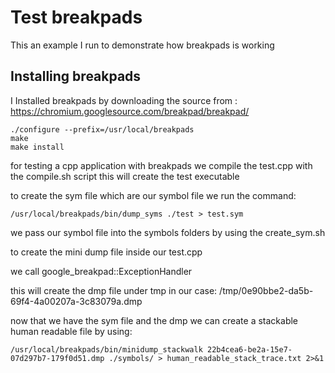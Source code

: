 # Test breakpads

This an example I run to demonstrate how breakpads is working

## Installing breakpads

I Installed breakpads by downloading the source from : https://chromium.googlesource.com/breakpad/breakpad/

```
./configure --prefix=/usr/local/breakpads
make
make install
```

for testing a cpp application with breakpads we compile the test.cpp with the compile.sh script
this will create the test executable

to create the sym file which are our symbol file we run the command:
```
/usr/local/breakpads/bin/dump_syms ./test > test.sym
```

we pass our symbol file into the symbols folders by using the create_sym.sh

to create the mini dump file inside our test.cpp 

we call google_breakpad::ExceptionHandler 

this will create the dmp file under tmp in our case: /tmp/0e90bbe2-da5b-69f4-4a00207a-3c83079a.dmp

now that we have the sym file and the dmp we can create a stackable human readable file by using:
```
/usr/local/breakpads/bin/minidump_stackwalk 22b4cea6-be2a-15e7-07d297b7-179f0d51.dmp ./symbols/ > human_readable_stack_trace.txt 2>&1
```

